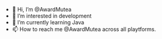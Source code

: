 - 👋 Hi, I’m @AwardMutea
- 👀 I’m interested in development
- 🌱 I’m currently learning Java
- 📫 How to reach me @AwardMutea across all playtforms.

<!---
AwardMutea/AwardMutea is a ✨ special ✨ repository because its `README.md` (this file) appears on your GitHub profile.
You can click the Preview link to take a look at your changes.
--->
